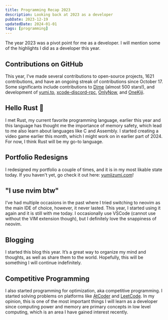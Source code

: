 ```yaml
---
title: Programming Recap 2023
description: Looking back at 2023 as a developer
pubDate: 2023-12-19
updatedDate: 2024-01-01
tags: [programming]
---
```


The year 2023 was a pivot point for me as a developer. I will mention some of the highlights I did as a developer this year.

## Contributions on GitHub

This year, I've made several contributions to open-source projects, 1621 contributions, and have an ongoing streak of contributions since October 17.  
Some significants include contributions to [Dime](https://github.com/rarfell/dimeApp) (almost 500 stars!), and development of [yumi.to](https://github.com/izyumidev/yumi.to), [xcode-discord-rpc](https://github.com/izyumidev/xcode-discord-rpc), [OnlyNow](https://onlynow.yumi.to), and [OneKiji](https://github.com/onekiji/onekiji).

## Hello Rust 👋

I met Rust, my current favorite programming language, earlier this year and this language has thought me the importance of memory safety, which lead to me also learn about languages like C and Assembly. I started creating a video game earlier this month, which I might work on in earlier part of 2024. For now, I think Rust will be my go-to language.

## Portfolio Redesigns

I redesigned my portfolio a couple of times, and it is in my most likable state today. If you haven't yet, go check it out here: [yumiizumi.com](https://yumiizumi.com)!

## "I use nvim btw"

I’ve had multiple occasions in the past where I tried switching to neovim as the main IDE of choice, however, it never lasted. This year, I started using it again and it is still with me today. I occasionally use VSCode (cannot use without the VIM extension though), but I definitely love the snappiness of neovim.

## Blogging

I started this blog this year. It’s a great way to organize my mind and thoughts, as well as share them to the world. Hopefully, this will be something I will continue indefinitely.

## Competitive Programming

I also started programming for optimization, aka competitive programming. I started solving problems on platforms like [AtCoder](https://atcoder.jp/) and [LeetCode](https://leetcode.com/). In my opinion, this is one of the most important things I will learn as a developer since computing power and memory are primary concepts in low level computing, which is an area I have gained interest recently.
